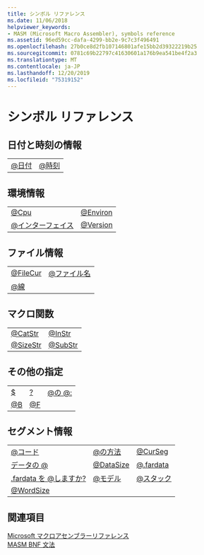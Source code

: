 ```yaml
---
title: シンボル リファレンス
ms.date: 11/06/2018
helpviewer_keywords:
- MASM (Microsoft Macro Assembler), symbols reference
ms.assetid: 96ed59cc-dafa-4299-bb2e-9c7c3f496491
ms.openlocfilehash: 27b0ce8d2fb107146801afe15bb2d39322219b25
ms.sourcegitcommit: 0781c69b22797c41630601a176b9ea541be4f2a3
ms.translationtype: MT
ms.contentlocale: ja-JP
ms.lasthandoff: 12/20/2019
ms.locfileid: "75319152"
---
```

# <a name="symbols-reference"></a>シンボル リファレンス

## <a name="date-and-time-information"></a>日付と時刻の情報

|||
|-|-|
|[\@日付](at-date.md)|[\@時刻](at-time.md)|

## <a name="environment-information"></a>環境情報

|||
|-|-|
|[\@Cpu](at-cpu.md)|[\@Environ](at-environ.md)|
|[\@インターフェイス](at-interface.md)|[\@Version](at-version.md)|

## <a name="file-information"></a>ファイル情報

|||
|-|-|
|[\@FileCur](at-filecur.md)|[\@ファイル名](at-filename.md)|
|[\@線](at-line.md)||

## <a name="macro-functions"></a>マクロ関数

|||
|-|-|
|[\@CatStr](at-catstr.md)|[\@InStr](at-instr.md)|
|[\@SizeStr](at-sizestr.md)|[\@SubStr](at-substr.md)|

## <a name="miscellaneous"></a>その他の指定

||||
|-|-|-|
|[\$](dollar.md)|[\?](q.md)|[\@の \@:](at-at.md)|
|[\@B](at-b.md)|[\@F](at-f.md)||

## <a name="segment-information"></a>セグメント情報

||||
|-|-|-|
|[\@コード](at-code.md)|[\@の方法](at-codesize.md)|[\@CurSeg](at-curseg.md)|
|[データの \@](at-data.md)|[\@DataSize](at-datasize.md)|[\@.fardata](at-fardata.md)|
|[.fardata を \@しますか?](at-fardata-q.md)|[\@モデル](at-model.md)|[\@スタック](at-stack.md)|
|[\@WordSize](at-wordsize.md)|||

## <a name="see-also"></a>関連項目

[Microsoft マクロアセンブラーリファレンス](microsoft-macro-assembler-reference.md)\
[MASM BNF 文法](masm-bnf-grammar.md)
